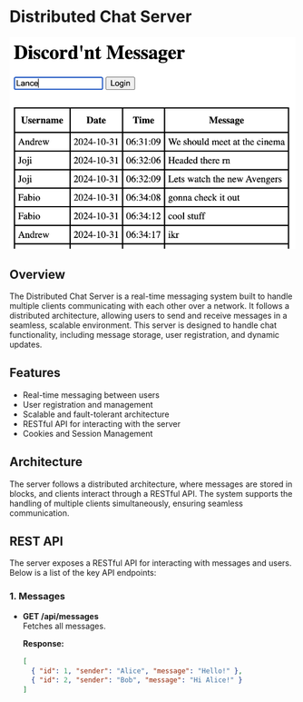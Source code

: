 # Distributed Chat Server

![Screenshot](cs.png)

## Overview

The Distributed Chat Server is a real-time messaging system built to handle multiple clients communicating with each other over a network. It follows a distributed architecture, allowing users to send and receive messages in a seamless, scalable environment. This server is designed to handle chat functionality, including message storage, user registration, and dynamic updates.

## Features

- Real-time messaging between users
- User registration and management
- Scalable and fault-tolerant architecture
- RESTful API for interacting with the server
- Cookies and Session Management

## Architecture

The server follows a distributed architecture, where messages are stored in blocks, and clients interact through a RESTful API. The system supports the handling of multiple clients simultaneously, ensuring seamless communication.

## REST API

The server exposes a RESTful API for interacting with messages and users. Below is a list of the key API endpoints:

### **1. Messages**

- **GET /api/messages**  
  Fetches all messages.
  
  **Response:**
  ```json
  [
    { "id": 1, "sender": "Alice", "message": "Hello!" },
    { "id": 2, "sender": "Bob", "message": "Hi Alice!" }
  ]
